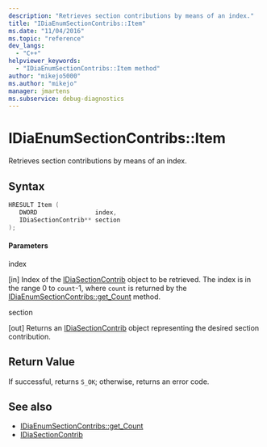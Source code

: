 ```yaml
---
description: "Retrieves section contributions by means of an index."
title: "IDiaEnumSectionContribs::Item"
ms.date: "11/04/2016"
ms.topic: "reference"
dev_langs:
  - "C++"
helpviewer_keywords:
  - "IDiaEnumSectionContribs::Item method"
author: "mikejo5000"
ms.author: "mikejo"
manager: jmartens
ms.subservice: debug-diagnostics
---
```

# IDiaEnumSectionContribs::Item

Retrieves section contributions by means of an index.

## Syntax

```C++
HRESULT Item ( 
   DWORD                index,
   IDiaSectionContrib** section
);
```

#### Parameters
 index

[in] Index of the [IDiaSectionContrib](../../debugger/debug-interface-access/idiasectioncontrib.md) object to be retrieved. The index is in the range 0 to `count`-1, where `count` is returned by the [IDiaEnumSectionContribs::get_Count](../../debugger/debug-interface-access/idiaenumsectioncontribs-get-count.md) method.

 section

[out] Returns an [IDiaSectionContrib](../../debugger/debug-interface-access/idiasectioncontrib.md) object representing the desired section contribution.

## Return Value
 If successful, returns `S_OK`; otherwise, returns an error code.

## See also
- [IDiaEnumSectionContribs::get_Count](../../debugger/debug-interface-access/idiaenumsectioncontribs-get-count.md)
- [IDiaSectionContrib](../../debugger/debug-interface-access/idiasectioncontrib.md)
